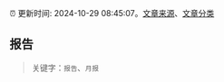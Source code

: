 :alarm_clock: 更新时间: 2024-10-29 08:45:07。[文章来源](/README.md)、[文章分类](/TAGS.md)

## 报告


> 关键字：`报告`、`月报`



